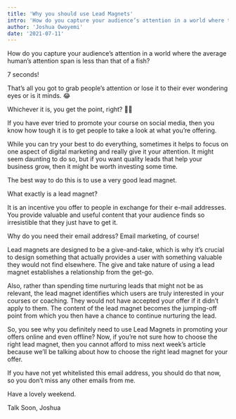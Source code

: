 ```yaml
---
title: 'Why you should use Lead Magnets'
intro: 'How do you capture your audience’s attention in a world where the average human’s attention span is less than that of a fish?'
author: 'Joshua Owoyemi'
date: '2021-07-11'
---
```


How do you capture your audience’s attention in a world where the average human’s attention span is less than that of a fish?

7 seconds!

That’s all you got to grab people’s attention or lose it to their ever wondering eyes or is it minds. 😂

Whichever it is, you get the point, right? 👍🏼

If you have ever tried to promote your course on social media, then you know how tough it is to get people to take a look at what you’re offering.

While you can try your best to do everything, sometimes it helps to focus on one aspect of digital marketing and really give it your attention. It might seem daunting to do so, but if you want quality leads that help your business grow, then it might be worth investing some time.

The best way to do this is to use a very good lead magnet.

What exactly is a lead magnet?

It is an incentive you offer to people in exchange for their e-mail addresses. You provide valuable and useful content that your audience finds so irresistible that they just have to get it.

Why do you need their email address? Email marketing, of course!

Lead magnets are designed to be a give-and-take, which is why it’s crucial to design something that actually provides a user with something valuable they would not find elsewhere. The give and take nature of using a lead magnet establishes a relationship from the get-go.

Also, rather than spending time nurturing leads that might not be as relevant, the lead magnet identifies which users are truly interested in your courses or coaching. They would not have accepted your offer if it didn’t apply to them. The content of the lead magnet becomes the jumping-off point from which you then have a chance to continue nurturing the lead.

So, you see why you definitely need to use Lead Magnets in promoting your offers online and even offline? Now, if you’re not sure how to choose the right lead magnet, then you cannot afford to miss next week’s article because we’ll be talking about how to choose the right lead magnet for your offer.

If you have not yet whitelisted this email address, you should do that now, so you don’t miss any other emails from me.

Have a lovely weekend.

Talk Soon,
Joshua
